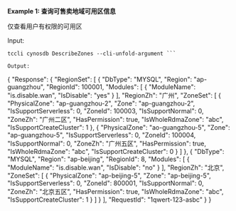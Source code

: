 **Example 1: 查询可售卖地域可用区信息**

仅查看用户有权限的可用区

Input: 

```
tccli cynosdb DescribeZones --cli-unfold-argument ```

Output: 
```
{
    "Response": {
        "RegionSet": [
            {
                "DbType": "MYSQL",
                "Region": "ap-guangzhou",
                "RegionId": 100001,
                "Modules": [
                    {
                        "ModuleName": "is.disable.wan",
                        "IsDisable": "yes"
                    }
                ],
                "RegionZh": "广州",
                "ZoneSet": [
                    {
                        "PhysicalZone": "ap-guangzhou-2",
                        "Zone": "ap-guangzhou-2",
                        "IsSupportServerless": 0,
                        "ZoneId": 100003,
                        "IsSupportNormal": 0,
                        "ZoneZh": "广州二区",
                        "HasPermission": true,
                        "IsWholeRdmaZone": "abc",
                        "IsSupportCreateCluster": 1
                    },
                    {
                        "PhysicalZone": "ao-guangzhou-5",
                        "Zone": "ap-guangzhou-5",
                        "IsSupportServerless": 0,
                        "ZoneId": 100004,
                        "IsSupportNormal": 0,
                        "ZoneZh": "广州五区",
                        "HasPermission": true,
                        "IsWholeRdmaZone": "abc",
                        "IsSupportCreateCluster": 0
                    }
                ]
            },
            {
                "DbType": "MYSQL",
                "Region": "ap-beijing",
                "RegionId": 8,
                "Modules": [
                    {
                        "ModuleName": "is.disable.wan",
                        "IsDisable": "no"
                    }
                ],
                "RegionZh": "北京",
                "ZoneSet": [
                    {
                        "PhysicalZone": "ap-beijing-5",
                        "Zone": "ap-beijing-5",
                        "IsSupportServerless": 0,
                        "ZoneId": 800001,
                        "IsSupportNormal": 0,
                        "ZoneZh": "北京五区",
                        "HasPermission": true,
                        "IsWholeRdmaZone": "abc",
                        "IsSupportCreateCluster": 1
                    }
                ]
            }
        ],
        "RequestId": "1qwert-123-asbc"
    }
}
```

